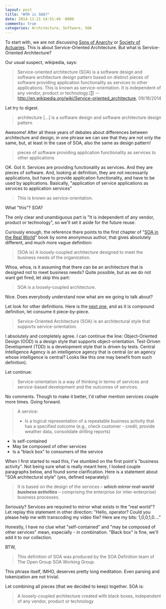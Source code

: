 ```yaml
---
layout: post
title: "WTH is SOA?"
date: 2014-11-21 14:51:49 -0800
comments: true
categories: Architecture, Software, SOA 
---
```

To start with, we are not discussing [Sons of Anarchy](http://en.wikipedia.org/wiki/Sons_of_Anarchy) or [Society of Actuaries](http://en.wikipedia.org/wiki/Society_of_Actuaries). This is about Service-Oriented Architecture. But what is Service-Oriented Architecture?
 
 
Our usual suspect, wikipedia, says:
>Service-oriented architecture (SOA) is a software design and software architecture design pattern based on distinct pieces of software providing application functionality as services to other applications. This is known as service-orientation. It is independent of any vendor, product or technology.[[1](https://en.wikipedia.org/wiki/Service-oriented_architecture#cite_note-1)]
>-- http://en.wikipedia.org/wiki/Service-oriented_architecture, 09/18/2014

Let try to digest. 
> architecture [...] is a software design and software architecture design pattern 

Awesome! After all these years of debates about differences between architecture and design, in one phrase we can see that they are not only the same, but, at least in the case of SOA, also the same as design pattern!

> pieces of software providing application functionality as services to other applications

OK. Got it. Services are providing functionality as services. And they are pieces of software. And, looking at definition, they are not necessarily applications, but have to provide application functionality, and have to be used by applications. Basically, "application of service applications as services to application services"        

 > This is known as service-orientation.
 
What "this"? SOA?

<!--more-->

The only clear and unambiguous part is "It is independent of any vendor, product or technology", so we'll set it aside for the future reuse.

Curiously enough, the reference there points to the first chapter of "[SOA in the Real World](http://msdn.microsoft.com/en-us/library/bb833022.aspx)" book  by some anonymous author, that gives absolutely different, and much more vague definition:

>[SOA is] A loosely-coupled architecture designed to meet the business needs of the organization.

Whoa, whoa, is it assuming that there can be an architecture that is designed not to meet business needs? Quite possible, but as we do not want get fired, let skip this part:

>SOA is a loosely-coupled architecture.

Nice. Does everybody understand now what are we going to talk about? 

Let look for other definitions. Here is the [next one](http://www.opengroup.org/soa/source-book/togaf/soadef.htm), and as it is compound definition, let consume it piece-by-piece.

>Service-Oriented Architecture (SOA) is an architectural style that supports service-orientation.

I absolutely and completely agree. I can continue the line: Object-Oriented Design (OOD) is a design style that supports object-orientation.  Test-Driven Development (TDD) is a development style that is driven by tests. Central Intelligence Agency is an intelligence agency that is central (or an agency whose intelligence is central? Looks like this one may benefit from such definition).

Let continue:

>Service-orientation is a way of thinking in terms of services and service-based development and the outcomes of services.

No comments. Though to make it better, I'd rather mention services couple more times. Going forward.

>A service:
>- Is a logical representation of a repeatable business activity that has a specified outcome (e.g., check customer - credit, provide weather data, consolidate drilling reports)
- Is self-contained
- May be composed of other services
- Is a “black box” to consumers of the service

When I first started to read this, I've stumbled on the first point's "business activity". Not being sure what is really meant here, I looked couple paragraphs below, and found some clarification. Here is  a statement about "SOA architectural style" (yes, defined separately):

> It is based on the design of the services – ***which mirror real-world business activities*** – comprising the enterprise (or inter-enterprise) business processes.

Seriously? Services are required to mirror what exists in the "real world"? Let replay this statement in other direction: "Hello, operator? Could you please help me with transcoding my video file? Here are my bits: 1,0,0,1,0...." 

Honestly, I have no clue what "self-contained" and "may be composed of other services" mean, especially - in combination. "Black box" is fine, we'll add it to our collection.
  
BTW,
> This definition of SOA was produced by the SOA Definition team of The Open Group SOA Working Group.

This phrase itself, IMHO, deserves pretty long meditation. Even parsing and tokenization are not trivial.

Let combining all pieces (that we decided to keep) together. SOA is:

>A loosely-coupled architecture created with black boxes, independent of any vendor, product or technology
